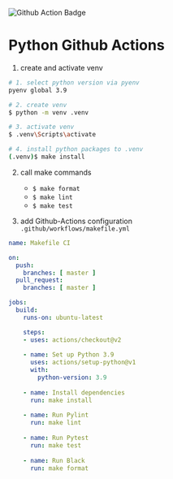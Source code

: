 ![Github Action Badge](https://github.com/Fleaurent/Python_Github_Actions/actions/workflows/makefile.yml/badge.svg)  

# Python Github Actions

1. create and activate venv  
```bash
# 1. select python version via pyenv
pyenv global 3.9

# 2. create venv
$ python -m venv .venv

# 3. activate venv
$ .venv\Scripts\activate

# 4. install python packages to .venv
(.venv)$ make install
```
  
2. call make commands  
   - `$ make format`  
   - `$ make lint`  
   - `$ make test`   
  
3. add Github-Actions configuration  
`.github/workflows/makefile.yml`  
```yml
name: Makefile CI

on:
  push:
    branches: [ master ]
  pull_request:
    branches: [ master ]

jobs:
  build:
    runs-on: ubuntu-latest

    steps:
    - uses: actions/checkout@v2
    
    - name: Set up Python 3.9
      uses: actions/setup-python@v1
      with:
        python-version: 3.9
      
    - name: Install dependencies
      run: make install
      
    - name: Run Pylint
      run: make lint
      
    - name: Run Pytest
      run: make test
    
    - name: Run Black
      run: make format
```

